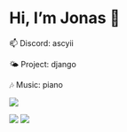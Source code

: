 # Hi, I’m Jonas 👋

📫 Discord: ascyii

🌤 Project: django

🎶 Music: piano

![](https://skillicons.dev/icons?i=arch,bash,blender,vscode,bootstrap,c,css,regex,django,git,nginx,react,github,haskell,html,js,linux,md,discord,neovim,nextjs,nodejs,npm,postgres,py,raspberrypi,react,rust,tailwind,ts,webpack,vite&perline=10)

![](https://komarev.com/ghpvc/?username=Ascyii&color=ff69b4)  ![](https://img.shields.io/badge/Distro-Arch-d6ae22?logo=archlinux&logoColor=%231793D1)  
